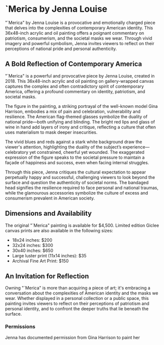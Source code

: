 # `Merica by Jenna Louise

"`Merica" by Jenna Louise is a provocative and emotionally charged piece that delves into the complexities of contemporary American identity. This 36x48-inch acrylic and oil painting offers a poignant commentary on patriotism, consumerism, and the societal masks we wear. Through vivid imagery and powerful symbolism, Jenna invites viewers to reflect on their perceptions of national pride and personal authenticity.

## A Bold Reflection of Contemporary America

"`Merica" is a powerful and provocative piece by Jenna Louise, created in 2018. This 36x48-inch acrylic and oil painting on gallery-wrapped canvas captures the complex and often contradictory spirit of contemporary America, offering a profound commentary on identity, patriotism, and societal masks.

The figure in the painting, a striking portrayal of the well-known model Gina Harrison, embodies a mix of pain and celebration, vulnerability and resilience. The American flag-themed glasses symbolize the duality of national pride—both unifying and blinding. The bright red lips and glass of wine in hand add layers of irony and critique, reflecting a culture that often uses materialism to mask deeper insecurities.

The vivid blues and reds against a stark white background draw the viewer's attention, highlighting the duality of the subject’s experience—celebratory yet constrained, cheerful yet wounded. The exaggerated expression of the figure speaks to the societal pressure to maintain a façade of happiness and success, even when facing internal struggles.

Through this piece, Jenna critiques the cultural expectation to appear perpetually happy and successful, challenging viewers to look beyond the surface and question the authenticity of societal norms. The bandaged head signifies the resilience required to face personal and national traumas, while the glamourous accessories symbolize the culture of excess and consumerism prevalent in American society.

## Dimensions and Availability

The original "`Merica" painting is available for $4,500. Limited edition Giclee canvas prints are also available in the following sizes:
- 18x24 inches: $200
- 32x24 inches: $300
- 30x40 inches: $650
- Large luster print (11x14 inches): $35
- Archival Fine Art Print: $150

## An Invitation for Reflection

Owning "`Merica" is more than acquiring a piece of art; it's embracing a conversation about the complexities of American identity and the masks we wear. Whether displayed in a personal collection or a public space, this painting invites viewers to reflect on their perceptions of patriotism and personal identity, and to confront the deeper truths that lie beneath the surface.

### Permissions

 Jenna has documented permission from Gina Harrison to paint her